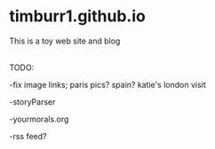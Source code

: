 # timburr1.github.io
This is a toy web site and blog

<br>TODO:

-fix image links; paris pics? spain? katie's london visit

-storyParser

-yourmorals.org

-rss feed?
